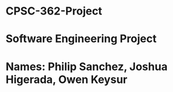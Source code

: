 # CPSC-362-Project
# Software Engineering Project
# Names: Philip Sanchez, Joshua Higerada, Owen Keysur
